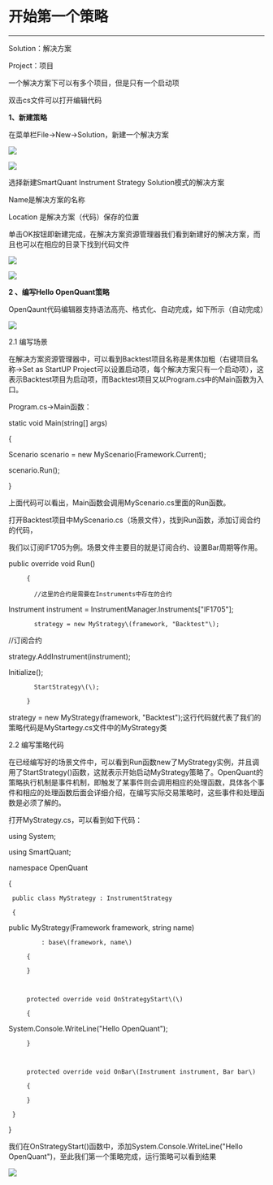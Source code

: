 # 开始第一个策略

---

Solution：解决方案

Project：项目

一个解决方案下可以有多个项目，但是只有一个启动项

双击cs文件可以打开编辑代码

**1、新建策略**

在菜单栏File-&gt;New-&gt;Solution，新建一个解决方案

![](/assets/first-strategy01.png)

![](/assets/first-strategy02.png)

选择新建SmartQuant Instrument Strategy Solution模式的解决方案

Name是解决方案的名称

Location 是解决方案（代码）保存的位置

单击OK按钮即新建完成，在解决方案资源管理器我们看到新建好的解决方案，而且也可以在相应的目录下找到代码文件

![](/assets/first-strategy03.png)

![](/assets/first-strategy04.png)

**2 、编写Hello OpenQuant策略**

OpenQaunt代码编辑器支持语法高亮、格式化、自动完成，如下所示（自动完成）

![](/assets/first-strategy05.png)

2.1 编写场景

在解决方案资源管理器中，可以看到Backtest项目名称是黑体加粗（右键项目名称-&gt;Set as StartUP Project可以设置启动项，每个解决方案只有一个启动项），这表示Backtest项目为启动项，而Backtest项目又以Program.cs中的Main函数为入口。

Program.cs-&gt;Main函数：

static void Main\(string\[\] args\)

{

Scenario scenario = new MyScenario\(Framework.Current\);

scenario.Run\(\);

}

上面代码可以看出，Main函数会调用MyScenario.cs里面的Run函数。

打开Backtest项目中MyScenario.cs（场景文件），找到Run函数，添加订阅合约的代码，

我们以订阅IF1705为例。场景文件主要目的就是订阅合约、设置Bar周期等作用。

public override void Run\(\)

```
     {

       //这里的合约是需要在Instruments中存在的合约
```

Instrument instrument = InstrumentManager.Instruments\["IF1705"\];

```
       strategy = new MyStrategy\(framework, "Backtest"\);
```

//订阅合约

strategy.AddInstrument\(instrument\);

Initialize\(\);

```
       StartStrategy\(\);

     }
```

strategy = new MyStrategy\(framework, "Backtest"\);这行代码就代表了我们的策略代码是MyStartegy.cs文件中的MyStrategy类

2.2 编写策略代码

在已经编写好的场景文件中，可以看到Run函数new了MyStrategy实例，并且调用了StartStrategy\(\)函数，这就表示开始启动MyStrategy策略了。OpenQuant的策略执行机制是事件机制，即触发了某事件则会调用相应的处理函数，具体各个事件和相应的处理函数后面会详细介绍，在编写实际交易策略时，这些事件和处理函数是必须了解的。

打开MyStrategy.cs，可以看到如下代码：

using System;

using SmartQuant;

namespace OpenQuant

{

```
 public class MyStrategy : InstrumentStrategy

 {
```

public MyStrategy\(Framework framework, string name\)

```
         : base\(framework, name\)

     {

     }



     protected override void OnStrategyStart\(\)

     {
```

System.Console.WriteLine\("Hello OpenQuant"\);

```
     }



     protected override void OnBar\(Instrument instrument, Bar bar\)

     {

     }

 }
```

}

我们在OnStrategyStart\(\)函数中，添加System.Console.WriteLine\("Hello OpenQuant"\)，至此我们第一个策略完成，运行策略可以看到结果

![](/assets/first-strategy06.png)

